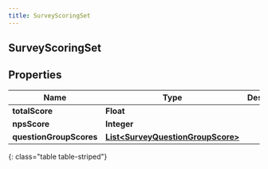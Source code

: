 ```yaml
---
title: SurveyScoringSet
---
```

## SurveyScoringSet


## Properties

| Name | Type | Description | Notes |
| ------------ | ------------- | ------------- | ------------- |
| **totalScore** | <!----><!---->**Float**<!----> |  |  [optional] |
| **npsScore** | <!----><!---->**Integer**<!----> |  |  [optional] |
| **questionGroupScores** | <!----><!---->[**List&lt;SurveyQuestionGroupScore&gt;**](SurveyQuestionGroupScore.html)<!----> |  |  [optional] |
{: class="table table-striped"}




